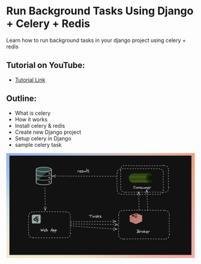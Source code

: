 # Run Background Tasks Using Django + Celery + Redis
Learn how to run background tasks in your django project using celery + redis

## Tutorial on YouTube:
- [Tutorial Link](https://youtu.be/TnVqa3puGps)

## Outline:
- What is celery
- How it works
- Install celery & redis
- Create new Django project
- Setup celery in Django
- sample celery task 


![Image](screenshot.png)